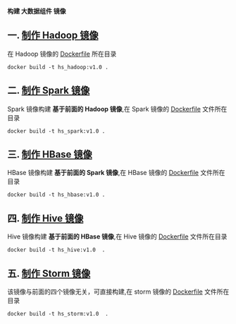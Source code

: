 ﻿**构建 大数据组件 镜像**

## 一. [制作 Hadoop 镜像](./01_build_hadoop/)
在 Hadoop 镜像的 [Dockerfile](./01_build_hadoop/Dockerfile) 所在目录  
```
docker build -t hs_hadoop:v1.0 .
```

## 二. [制作 Spark 镜像](./02_build_spark/)

Spark 镜像构建 **基于前面的 Hadoop 镜像**,在 Spark 镜像的 [Dockerfile](./02_build_spark/Dockerfile) 文件所在目录  
 
```
docker build -t hs_spark:v1.0 .
```

## 三. [制作 HBase 镜像](./03_build_hbase/)
HBase 镜像构建 **基于前面的  Spark 镜像**,在 HBase 镜像的 [Dockerfile](./03_build_hbase/Dockerfile) 文件所在目录  
```
docker build -t hs_hbase:v1.0 .
```

## 四. [制作 Hive 镜像](./04_build_hive/)
Hive 镜像构建 **基于前面的  HBase 镜像**,在 Hive 镜像的 [Dockerfile](04_build_hive/Dockerfile) 文件所在目录  
```
docker build -t hs_hive:v1.0  .
```

## 五. [制作 Storm 镜像](./05_build_storm-zookeeper/)
该镜像与前面的四个镜像无关，可直接构建,在 storm 镜像的 [Dockerfile](05_build_storm-zookeeper/Dockerfile) 文件所在目录  
```
docker build -t hs_storm:v1.0  .
```



